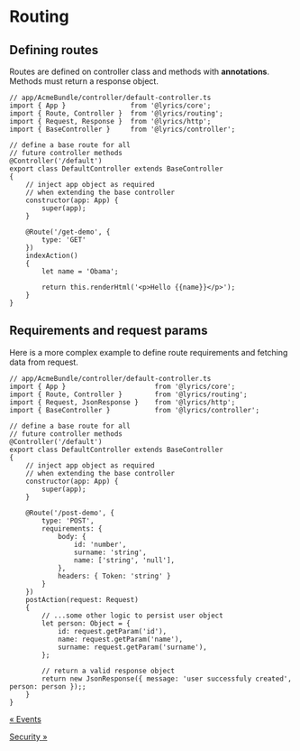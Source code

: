 Routing
======

Defining routes
------

Routes are defined on controller class and methods with **annotations**. Methods must return a response object.

```node
// app/AcmeBundle/controller/default-controller.ts
import { App }                from '@lyrics/core';
import { Route, Controller }  from '@lyrics/routing';
import { Request, Response }  from '@lyrics/http';
import { BaseController }     from '@lyrics/controller';

// define a base route for all
// future controller methods
@Controller('/default')
export class DefaultController extends BaseController
{
    // inject app object as required
    // when extending the base controller
    constructor(app: App) {
        super(app);
    }

    @Route('/get-demo', {
        type: 'GET'
    })
    indexAction()
    {
        let name = 'Obama';

        return this.renderHtml('<p>Hello {{name}}</p>');
    }
}
```

Requirements and request params
------

Here is a more complex example to define route requirements and fetching data from request.

```node
// app/AcmeBundle/controller/default-controller.ts
import { App }                      from '@lyrics/core';
import { Route, Controller }        from '@lyrics/routing';
import { Request, JsonResponse }    from '@lyrics/http';
import { BaseController }           from '@lyrics/controller';

// define a base route for all
// future controller methods
@Controller('/default')
export class DefaultController extends BaseController
{
    // inject app object as required
    // when extending the base controller
    constructor(app: App) {
        super(app);
    }

    @Route('/post-demo', {
        type: 'POST',
        requirements: {
            body: {
                id: 'number',
                surname: 'string',
                name: ['string', 'null'],
            },
            headers: { Token: 'string' }
        }
    })
    postAction(request: Request)
    {
        // ...some other logic to persist user object
        let person: Object = {
            id: request.getParam('id'),
            name: request.getParam('name'),
            surname: request.getParam('surname'),
        };

        // return a valid response object
        return new JsonResponse({ message: 'user successfuly created', person: person });;
    }
}
```

[&laquo; Events](./../EVENTS.md)

[Security &raquo;](./SECURITY.md)
